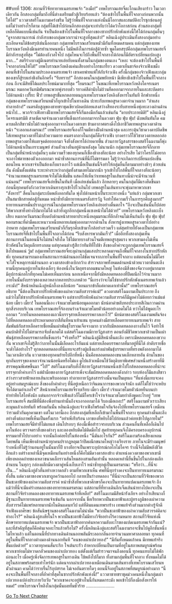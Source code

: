 ##บทที่ 1306: สถานที่วิจัยทายาทเนตรเทพเจ้า
“ลงมือ!”
เทพโบราณเฮยจี๋ตะโกนเสียงกร้าว
ในเวลาเดียวกัน อีกสองกลุ่มที่มาถึงที่นี่ต่างเตรียมตัวสู้เรียบร้อยแล้ว
“ต้องเข้าไปในพื้นที่ใจกลางก่อนพวกนั้นให้ได้!”
แววตาสตรีโฉมงามเคร่งขรึม
ไม่รู้ว่าพื้นที่ใจกลางแห่งนั้นมีโอกาสและสมบัติอะไรซุกซ่อนอยู่
แต่ไม่ว่าอย่างไรก็ตาม กลุ่มที่ได้เข้าไปก่อนอีกสองกลุ่มจะเท่ากับว่าได้คว้าโอกาสก่อน
ส่วนสองกลุ่มที่เหลือก็คิดแบบนี้เช่นกัน จำเป็นต้องเข้าไปในพื้นที่ใจกลางของซากปรักหักพังแห่งนี้ให้ได้ก่อนกลุ่มอื่นๆ
“ดูจากสถานการณ์ กำลังรบของกลุ่มพวกเราน่าจะสูงที่สุดแล้ว!”
หลินเฉิงอู่ประเมินทั้งสองกลุ่มอย่างละเอียดจนได้ข้อสรุปเช่นนี้ออกมา
กลุ่มเทพโบราณเสวียนหมัวมีกันทั้งหมดสามคน
แต่กลุ่มของเทพโบราณหวังหลิงมีเนตรทำนายคนหนึ่ง ไม่มีพลังในการต่อสู้ด้วยซ้ำ
พูดโดยสรุปคือกลุ่มเทพโบราณเฮยจี๋มีกำลังรบสูงที่สุด
“ไม่ต้องกังวลใจไป กลุ่มไหนจะไปถึงพื้นที่ใจกลางได้ก่อนก็มีอัตราเปลี่ยนแปลงสูงมาก…”
สตรีร่างบางผู้มีเนตรทำนายเอ่ยกับคนทั้งสามในกลุ่มของตนเอง
“เหอะ จะต้องเข้าไปในพื้นที่ใจกลางก่อนให้ได้!”
เทพโบราณหวังหลิงแค่นเสียงอย่างโกรธเกรี้ยว ดวงตาเย็นชาจ้องจ้าวเฟิงเขม็ง
ตอนที่เข้าไปในสนามประลองเนตรเทพเจ้า เขาเคยพ่ายแพ้ให้กับจ้าวเฟิง ครั้งนี้กลุ่มของจ้าวเฟิงและกลุ่มของเขาก็สู้รบแย่งชิงกันอีกครั้ง
“รับทราบ!”
อีกสองคนในกลุ่มพยักหน้า
มีเพียงชิงเข้าไปในพื้นที่ใจกลางก่อน ถึงจะมีสิทธิ์ได้ผลประโยชน์มามากที่สุด
“ใยมรณะ!”
ในขณะที่เทพโบราณหวังหลิงโคจรเนตรมรณะ หมอกควันทมิฬมรณะพวยพุ่งรอบตัว รยางค์สีดำนับไม่ถ้วนยืดออกมาจากภายในและสะบัดตรงไปด้านหน้า
เปรี๊ยะ ฟิ้ว!
เทพอสูรขั้นหกหลายตนถูกเทพโบราณหวังหลิงสังหารในทันที
อีกฟากหนึ่ง กลุ่มของเทพโบราณเสวียนหมัวก็บุกเข้าไปในทางเดิน ปะทะกับเทพอสูรดวงตาจำนวนมาก
“ลำแสงทำลายล้าง!”
เนตรดับสูญของชายชราชุดเขียวปลดปล่อยแสงสว่างสีทองระยับสายหนึ่งพุ่งทะลวงผ่านด้านหน้าไป…
พวกจ้าวเฟิงทางฝั่งเทพโบราณเฮยจี๋ก็เริ่มลงมือกันแล้วเช่นกัน
“ดาบประกายมิติ!”
หลินเฉิงอู่โคจรเนตรมิติ สาดซัดเจตจำนงดวงตาที่แข็งแกร่งออกมาจากในดวงตา
ฟุ่บ ฟุ่บ ฟุ่บ!
ฉับพลันทันใด คมดาบผลึกสีขาวนับไม่ถ้วนพุ่งออกมาจากในดวงตาเขา ข้ามอากาศตรงดิ่งไปเอาชีวิตเทพอสูรดวงตาด้านหน้า
“ระลอกแสงมรณะ!”
เทพโบราณเฮยจี๋เองก็โจมตีทางฝั่งด้านหน้าสุด และกระตุ้นวิชาดวงตาปลิดชีพใส่เทพอสูรดวงตาที่ไม่กลัวความตาย
คนตรงกลางในกลุ่มก็คือจ้าวเฟิง บางคราวก็ใช้วิชาลวงตาหลอกล่อเทพอสูรดวงตาให้เผยจุดด้อยออกมา จึงยิ่งสังหารได้ง่ายดายขึ้น
ส่วนกายวัฏสงสารของสตรีโฉมงามก็พุ่งไปด้านหน้าเป็นเกราะมนุษย์ ส่วนตัวนางยืนอยู่ด้านหลังสุด
ไม่นานนัก กลุ่มเทพโบราณเฮยจี๋ก็กลายเป็นกลุ่มที่นำหน้ากลุ่มอื่นๆ
แต่ความเร็วของทุกคนก็เชื่องช้าลงทีละน้อย
อย่างไรเสีย ไม่ว่าใครก็ไม่อยากจะเอาไพ่ตายของตัวเองออกมา หนำซ้ำสถานการณ์ที่นี่ก็ไม่ธรรมดา ไม่รู้ว่าจะเกิดการเปลี่ยนแปลงขึ้นตอนไหน พวกเขาจำเป็นต้องเก็บแรงเอาไว้
แต่เมื่อเป็นเช่นนี้จึงทำให้กลุ่มอื่นก็ตามมาอย่างช้าๆ ด้วยเช่นกัน
ดังนั้นตั้งแต่ต้น ระยะห่างระหว่างกลุ่มทั้งสามเลยไม่มากนัก รุกเข้าไปใกล้พื้นที่ใจกลางทีละน้อยๆ
“จำนวนเทพอสูรเนตรเทพเจ้าไม่ได้เพิ่มขึ้น แสดงให้เห็นว่าเทพอสูรในเส้นทางนี้น่าจะมีจำนวนที่แน่นอน!”
เทพโบราณเฮยจี๋เอ่ยขึ้นในทันที
เมื่อเอ่ยเช่นนี้แล้ว อีกหลายๆ คนในกลุ่มก็มีแรงฮึดขึ้นมา
ก่อนนี้ทุกคนยังกังวลว่าหากเดินทางรุกเข้าไปไวเกินไป เทพอสูรในเส้นทางจะพุ่งมาหาพวกเขา
“สังหาร!”
สี่คนในกลุ่มระเบิดพลังออกทันใด พุ่งไปด้านหน้าเป็นระยะทางหนึ่ง
“แย่แล้ว กลุ่มพวกเขาเป็นสมาชิกสายต่อสู้กันหมด หนำซ้ำยังมีทายาทเนตรสังสารวัฏ จึงทำให้ความเร็วในการรุกคืบสูงมาก!”
ทายาทเนตรหมื่นปรากฏการณ์ในกลุ่มเทพโบราณหวังหลิงเอ่ยอย่างตื่นตกใจ
“ถึงจะเป็นเช่นนั้นก็ปล่อยให้พวกเขาทิ้งห่างไปมากไม่ได้ แล้วยิ่งถูกอีกกลุ่มหนึ่งแซงหน้าไม่ได้ด้วย!”
เทพโบราณหวังหลิงตะเบ็งเสียง หมอกควันมรณะที่บดบังด้านหน้าสายตาประหนึ่งหลุมมรณะที่ลึกล้ำจนไม่เห็นก้นบึ้ง
ฟุ่บ ฟุ่บ ฟุ่บ!
หอกมรณะที่ดำมืดและหนาวเหน็บหลายเล่มพุ่งออกมาจากด้านใน สังหารฝูงเทพอสูรดวงตาไปอย่างง่ายดาย
กลุ่มเทพโบราณเสวียนหมัวก็เริ่มรุกคืบเข้ามาใกล้อย่างรวดเร็ว
แต่สุดท้ายก็ยังคงเป็นกลุ่มเทพโบราณเฮยจี๋ที่เข้าไปในพื้นที่ใจกลางได้ก่อน
“รีบสังหารพวกมันเร็ว!”
เมื่ออีกทั้งสองกลุ่มเห็นสถานการณ์ในตอนนี้จึงไม่สนใจสิ่งใด ใช้ไม้ตายบางส่วนโจมตีเทพอสูรสุดแรง
พวกเขามองไม่เห็นทิวทัศน์ในวัตถุผลึกทรงกลม แต่ทุกคนต่างรู้สึกว่าทันทีที่ไปช้า สิ่งของล้ำค่าจะถูกกลุ่มเทพโบราณเฮยจี๋ชิงไปหมดแน่
วู้ม!
กลุ่มเทพโบราณเฮยจี๋ทะลุผ่านกลุ่มแสงประหลาดมาจนถึงพื้นที่ใจกลางในซากปรักหักพัง
ทุกคนสามารถมองเห็นสถานการณ์ด้านนอกได้ชัดเจนจากภายในพื้นที่ใจกลาง
แต่ตอนนั้นไม่มีใครจะใส่ใจเหตุการณ์ด้านนอก ดวงตาสองข้างเบิกกว้าง สำรวจสภาพทั้งหมดด้านหน้าด้วยแววตาตื่นตะลึง
ยามนี้ทุกคนอยู่ภายในห้องเล็กๆ ห้องหนึ่งในวัตถุทรงกลมขนาดใหญ่ ในห้องมีสิ่งของจัดวางอยู่มากมาย มีอุปกรณ์กลไกที่ทุกคนไม่เคยเห็นมาก่อน นอกเหนือจากนี้ยังมีหลอดทดลองที่ปิดผนึกไว้จำนวนมาก ภายในนั้นยังบรรจุของเหลวหลากหลายประเภทด้วย
“นี่เกรงว่าจะไม่ใช่ซากปรักหักพังเนตรเทพเจ้าแล้วกระมัง!”
สีหน้าหลินเฉิงอู่หนักอึ้งลงเล็กน้อย
“ตอนแรกข้าก็แค่คาดเดาเท่านั้น!”
เทพโบราณเฮยจี๋อธิบาย
“นี่ต้องเป็นซากปรักหักพังของเผ่าความลับสวรรค์แน่!”
ดวงตาสตรีโฉมงามเป็นประกาย
ถึงแม้ว่าไม่ใช่ซากปรักหักพังเนตรเทพเจ้า แต่ซากปรักหักพังเผ่าความลับสวรรค์ก็มีมูลค่าไม่ด้อยกว่าแม้แต่น้อย
เมี้ยว เมี้ยว!
ในตอนนี้เอง เจ้าแมวขโมยน้อยมุดออกมา นัยน์ตาดำขลับทอประกายสีเงินกวาดผ่านทุกสิ่งรอบบริเวณ
เทพโบราณเฮยจี๋จ้องบนร่างเจ้าแมวขโมยตัวน้อยอย่างอดไม่ได้ ทว่าไม่ได้พูดอะไรออกมา
“ภายในหลอดทดลองแถวนี้บรรจุสายเลือดบรรพกาลเอาไว้!”
นัยน์ตาของสตรีโฉมงามพลันจ้องไปที่หลอดทดลองประหลาดหลากสีสันที่หนาเท้าแขน
ทุกคนต่างมีสายเลือดทายาทเนตรเทพเจ้า สายสัมพันธ์กับสายเลือดรายชื่อหมื่นเผ่าพันธุ์โบราณเจือจางมาก บวกกับมีหลอดทดลองกางกั้นไว้ จึงทำให้คนปกติทั่วไปไม่สามารถจับสังเกตได้
แต่สตรีโฉมงามมีกายวัฏสงสาร ตอนยังมีชีวิตพวกเขาล้วนเป็นเผ่าพันธุ์สายเลือดบรรพกาลที่แข็งแกร่ง
“จริงหรือ?”
หลินเฉิงอู่มีสีหน้าตื่นตะลึง
เพราะมีหลอดทดลองขวางกั้น พวกเขาจึงไม่รู้สึกว่าภายในนั้นมีเลือดอะไรกันแน่
แต่สายเลือดบรรพกาลที่มาอยู่ที่นี่ได้ ลำดับรายชื่อจะต่ำได้อย่างไร?
ทุกหลอดทดลองที่นี่แทบจะสร้างผู้แข็งแกร่งเผ่าพันธุ์บรรพกาลที่ทรงพลังออกมาได้
ในเวลาเดียวกัน แววตาของทุกคนย้ายไปอีกที่หนึ่ง
นั่นคือหลอดทดลองขนาดเล็กหลายอัน ด้านในของทุกอันบรรจุของเหลวจำนวนน้อยนิดหรือไม่ผง ดูไปแล้วเหมือนใช้วัตถุดิบยาพิเศษส่วนหนึ่งสร้างยาที่มีสรรพคุณพิเศษขึ้นมา
“ไป!”
สตรีโฉมงามรีบสั่งให้กายวัฏสงสารตนหนึ่งเข้าไปใกล้หลอดทดลองที่น่าจะบรรจุยาล้ำค่าเอาไว้
แต่ฝ่ามือของกายวัฏสงสารเพิ่งจะสัมผัสหลอดทดลองดังกล่าว
รอบห้องก็มีแสงสีขาวสว่างราวสายฟ้าหลายเส้นกะพริบออกมา ทำลายกายวัฏสงสารร่างนั้นจนเป็นผุยผง
“ที่แห่งนี้แทบจะคงอยู่อย่างสมบูรณ์แบบ สิ่งของล้ำค่าต่างๆ ที่นี่อยู่เหนือกว่าจินตนาการของพวกเจ้านัก แต่ก็ไม่ใช่ว่าจะหยิบจับได้ตามอำเภอใจ!”
สีหน้าเทพโบราณเฮยจี๋ราบเรียบ
เมี้ยว เมี้ยว!
เจ้าแมวขโมยตัวน้อยยืนบนบ่า ทำท่าทียโสโอหังนัก
แต่นอกจากจ้าวเฟิงแล้วก็ไม่มีใครเข้าใจว่าเจ้าแมวขโมยกำลังพูดอะไรอยู่
“เทพโบราณเฮยจี๋ สมบัติที่นี่ต้องพึ่งท่านเท่านั้นถึงจะเอาออกมาได้ รีบลงมือเถอะ!”
สตรีโฉมงามหัวเราะเสียงละมุนแล้วเอ่ยทันที
พร้อมกันนั้น หลินเฉิงอู่และจ้าวเฟิงก็พร้อมใจกันจ้องไปที่เทพโบราณเฮยจี๋ เหมือนว่ารวมตัวกันคุกคามเขา
แต่ในเวลานี้เอง อีกสองกลุ่มที่เหลือก็เข้ามาในพื้นที่ใจกลาง
ทุกคนต่างตื่นตะลึงอย่างยิ่งต่อภาพที่เห็นเป็นครั้งแรก
“อย่าเพิ่งรีบร้อน เอาของที่หยิบได้ไปก่อนแล้วค่อยเข้าไปดูภายใน!”
เทพโบราณเฮยจี๋มีท่าทีไม่แยแส เดินไปรอบๆ ห้องนี้เพื่อสำรวจรอบบริเวณ
ส่วนคนอื่นที่เหลือก็เดินไปมาในห้อง ตรวจตราสิ่งของต่างๆ และลองหยิบติดไม้ติดมือไป
สุดท้ายทุกคนจึงได้ครอบครองอุปกรณ์ธรรมดาทั่วไปบางอย่าง จากนั้นถึงค่อยไปในห้องหนึ่ง
“นี่มันอะไรกัน?”
สตรีโฉมงามร้องเสียงแหลมโดยพลัน
เห็นเพียงด้านหน้าทุกคนปรากฏหลุมเว้าปิดผนึกขนาดใหญ่วางเรียงราย ภายในจะมีร่างมนุษย์ร่างหนึ่งที่ไม่รู้ว่านอนอยู่ในนั้นมากี่ปี
บางทีอาจเป็นเพราะอุปกรณ์กลไกไม่โคจร ร่างนี้จึงไม่มีพลังชีวิตอีกแล้ว
แต่ร่างเหล่านี้มีจุดเหมือนกันอย่างหนึ่งก็คือไม่มีดวงตาสองข้าง
ตำแหน่งดวงตาของพวกเขามีเพียงหลอดถ่ายของเหลวขนาดเล็กราวเส้นไหมสองสามอันเท่านั้น
หลอดเหล่านี้ยื่นขึ้นไปในกล่องผลึกด้านบน ในทุกๆ กล่องผลึกมีดวงตาคู่หนึ่งเก็บเอาไว้ หนำซ้ำทุกคู่เป็นเนตรมรณะ
“หรือว่า...ที่นี่จะเป็น…”
หลินเฉิงอู่ตัวสั่นอย่างหวาดกลัว
ตามที่พวกเขาเห็น ศพที่นี่ทุกร่างคงจะเป็นทายาทเนตรมรณะทั้งสิ้น
แต่ดวงตาของพวกเขาถูกคว้านออกไป กลายเป็นร่างทดลอง
“ที่นี่น่าจะเป็นสถานที่วิจัยของพวกฝืนชะตาฟ้าของเผ่าความลับสวรรค์ หนำซ้ำสิ่งที่พวกเขาศึกษาก็คงจะเป็นทายาทแปดเนตรเทพเจ้า ถึงแม้ว่าที่นี่จะมีแค่ร่างทดลองของทายาทเนตรมรณะ แต่สถานที่ที่ทางเดินอีกเจ็ดเส้นนำทางไปคงจะเป็นสถานที่วิจัยร่างทดลองของทายาทเนตรเทพเจ้าที่เหลือ!”
สตรีโฉมงามมีสีหน้ารังเกียจ อย่างไรเสียนางก็มีฐานะเป็นทายาทเนตรเทพเจ้าเช่นกัน
นอกจากนั้น ชื่อเรียกพวกฝืนชะตาฟ้าและผู้ทรงภูมิของเผ่าความลับสวรรค์ไม่แพร่หลายมากนักในดินแดนทวีป
แต่ที่ดินแดนเทพรกร้าง เทพแท้จริงส่วนมากต่างรู้จักดี
จ้าเฟิงผงกศีรษะ ข้อสันนิษฐานของสตรีโฉมงามไม่น่าผิด
“พวกฝืนชะตาฟ้าของเผ่าความลับสวรรค์คิดจะทำอะไร?”
หลินเฉิงอู่สงสัยในใจ
พวกฝืนชะตาฟ้าไม่มีทางวิจัยอย่างไร้ความหมาย สถานที่วิจัยแห่งนี้ศึกษาทายาทแปดเนตรเทพเจ้า พวกฝืนชะตาฟ้าอยากค้นหาความลับอะไรของแปดเนตรเทพเจ้ากันแน่?
และที่สำคัญที่สุดก็คือค้นเจออะไรแล้วหรือไม่?
ครั้งนี้หลินเฉิงอู่และสตรีโฉมงามรอจะขึ้นไปดูอีกชั้นหนึ่งไม่ไหวแล้ว
แต่ในตอนนี้ที่ปากทางเดินด้านนอกพลันมีระลอกกลิ่นอายจำนวนมหาศาลลอยมา
ทุกคนที่อยู่ในพื้นที่ใจกลางต่างมองด้านนอกทันที
“คนของเผ่าเปลวทอง!”
“มีกันทั้งหมดเก้าคน มีเทพแท้จริงขั้นแปดด้วย!”
แววตาทุกคนสั่นระริก ใจเต้นระรัว
ถ้าหากเปลี่ยนเป็นยามที่อยู่ในสภาพสมบูรณ์พร้อม พวกเขาย่อมไม่หวาดกลัวคนของเผ่าเปลวทอง
แต่ตั้งแต่เริ่มสำรวจมาจนถึงตอนนี้ ทุกคนแทบไม่ได้พักผ่อนอะไร เมื่อครู่เพิ่งจัดการเทพอสูรในทางเดิน ใช้พลังไปก็มาก
ทั้งสามกลุ่มพื้นที่ใจกลาง ทั้งหมดไม่ได้อยู่ในสภาพพร้อมรบเท่าไหร่นัก
แต่คนจากเผ่าเปลวทองเหมือนเดินตามเส้นทางที่เทพโบราณเสวียนหมัวผ่านมา คาดได้ว่าราบรื่นไร้อุปสรรค ไม่เจออันตรายใดๆ ตอนนี้จึงอยู่ในสภาพที่สมบูรณ์อย่างมาก
“นี่คงจะเป็นพื้นที่ใจกลางที่ล้ำค่าที่สุดในซากปรักหักพังแห่งนี้!”
แววตาชายชราชุดม่วงคนหนึ่งในกลุ่มเผ่าเปลวทองเปล่งประกายวิบวับ
“พวกเขาคงจะอยู่ข้างในนี้กันหมดกระมัง พอเข้าไปก็ลงมือสังหารให้หมด!”
เทพโบราณจวี้หลิงในกลุ่มนั้นเผยยิ้มชั่วร้าย
………………....


[Go To Next Chapter]( ./163.md)
